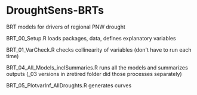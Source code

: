 # DroughtSens-BRTs
BRT models for drivers of regional PNW drought

BRT_00_Setup.R loads packages, data, defines explanatory variables

BRT_01_VarCheck.R checks collinearity of variables (don't have to run each time)

BRT_04_All_Models_inclSummaries.R runs all the models and summarizes outputs (_03 versions in zretired folder did those processes separately)

BRT_05_PlotvarInf_AllDroughts.R generates curves
